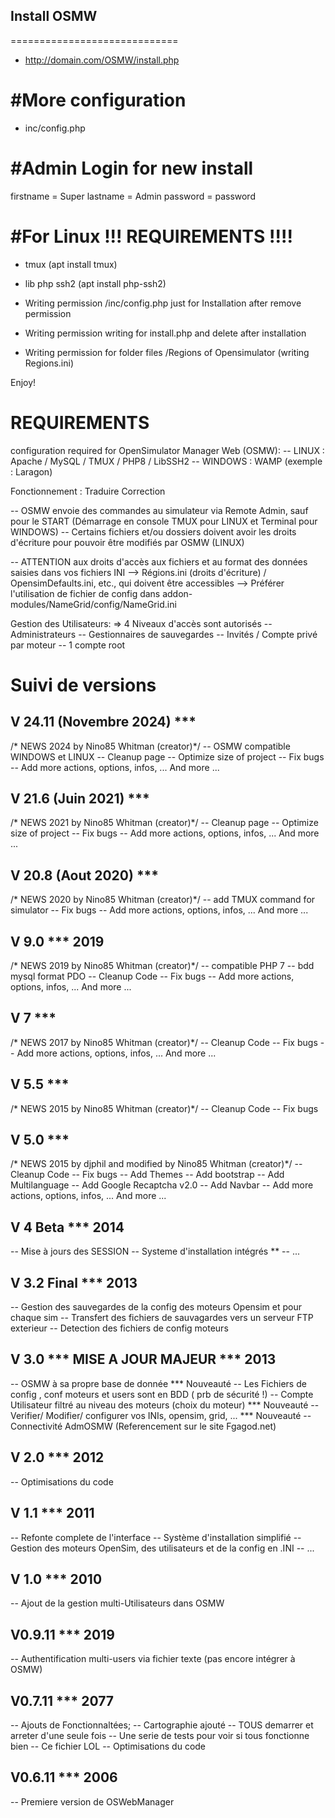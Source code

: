 ## Install OSMW 
=============================
- http://domain.com/OSMW/install.php

#More configuration
=============================
- inc/config.php

#Admin Login for new install
=============================
firstname = Super
lastname  = Admin
password  = password

#For Linux !!! REQUIREMENTS !!!!
=============================
- tmux  (apt install tmux)
- lib php ssh2 (apt install php-ssh2)

- Writing permission  /inc/config.php just for Installation after remove permission
- Writing permission writing for install.php and delete after installation
- Writing permission for folder files  /Regions of Opensimulator (writing Regions.ini)  

Enjoy!



# REQUIREMENTS 

configuration required for OpenSimulator Manager Web (OSMW):
	-- LINUX : Apache / MySQL / TMUX / PHP8 / LibSSH2
	-- WINDOWS : WAMP (exemple : Laragon)
	
Fonctionnement : Traduire
Correction

-- OSMW envoie des commandes au simulateur via Remote Admin, sauf pour le START (Démarrage en console TMUX pour LINUX et Terminal pour WINDOWS)
-- Certains fichiers et/ou dossiers doivent avoir les droits d'écriture pour pouvoir être modifiés par OSMW (LINUX)

-- ATTENTION aux droits d'accès aux fichiers et au format des données saisies dans vos fichiers INI
	--> Régions.ini (droits d'écriture) / OpensimDefaults.ini, etc., qui doivent être accessibles
	--> Préférer l'utilisation de fichier de config dans addon-modules/NameGrid/config/NameGrid.ini
	
Gestion des Utilisateurs:
=> 4 Niveaux d'accès sont autorisés
-- Administrateurs 
-- Gestionnaires de sauvegardes
-- Invités / Compte privé par moteur
-- 1 compte root


# Suivi de versions 

## V 24.11 (Novembre 2024) ***
/* NEWS 2024 by Nino85 Whitman (creator)*/
-- OSMW compatible WINDOWS et LINUX
-- Cleanup page
-- Optimize size of project
-- Fix bugs
-- Add more actions, options, infos, ...
And more ...

## V 21.6 (Juin 2021) ***
/* NEWS 2021 by Nino85 Whitman (creator)*/
-- Cleanup page
-- Optimize size of project
-- Fix bugs
-- Add more actions, options, infos, ...
And more ...

## V 20.8 (Aout 2020) ***
/* NEWS 2020 by Nino85 Whitman  (creator)*/
-- add TMUX command for simulator
-- Fix bugs
-- Add more actions, options, infos, ...
And more ...

## V 9.0 *** 2019
/* NEWS 2019 by Nino85 Whitman  (creator)*/
-- compatible PHP 7 
-- bdd mysql format PDO
-- Cleanup Code
-- Fix bugs
-- Add more actions, options, infos, ...
And more ...

## V 7 ***
/* NEWS 2017 by Nino85 Whitman  (creator)*/
-- Cleanup Code
-- Fix bugs
-- Add more actions, options, infos, ...
And more ...

## V 5.5 ***
/* NEWS 2015 by Nino85 Whitman (creator)*/
-- Cleanup Code
-- Fix bugs

## V 5.0 ***
/* NEWS 2015 by djphil and modified by Nino85 Whitman (creator)*/
-- Cleanup Code
-- Fix bugs
-- Add Themes
-- Add bootstrap
-- Add Multilanguage
-- Add Google Recaptcha v2.0
-- Add Navbar
-- Add more actions, options, infos, ...
And more ...

## V 4 Beta *** 2014
-- Mise à jours des SESSION
-- Systeme d'installation intégrés **
-- ...

## V 3.2 Final *** 2013
-- Gestion des sauvegardes de la config des moteurs Opensim et pour chaque sim
-- Transfert des fichiers de sauvagardes vers un serveur FTP exterieur
-- Detection des fichiers de config moteurs

## V 3.0 *** MISE A JOUR MAJEUR ***  2013
-- OSMW à sa propre base de donnée *** Nouveauté
-- Les Fichiers de config , conf moteurs et users sont en BDD ( prb de sécurité !)
-- Compte Utilisateur filtré au niveau des moteurs (choix du moteur) *** Nouveauté
-- Verifier/ Modifier/ configurer vos INIs, opensim, grid, ... *** Nouveauté
-- Connectivité AdmOSMW (Referencement sur le site Fgagod.net) 

## V 2.0 ***  2012
-- Optimisations du code

## V 1.1 *** 2011
-- Refonte complete de l'interface
-- Système d'installation simplifié
-- Gestion des moteurs OpenSim, des utilisateurs et de la config en .INI
-- ...

## V 1.0 *** 2010
-- Ajout de la gestion multi-Utilisateurs dans OSMW

## V0.9.11 *** 2019
-- Authentification multi-users via fichier texte  (pas encore intégrer à OSMW)

## V0.7.11 ***  2077
-- Ajouts de Fonctionnaltées;
	-- Cartographie ajouté
	-- TOUS demarrer et arreter d'une seule fois
	-- Une serie de tests pour voir si tous fonctionne bien
	-- Ce fichier LOL
-- Optimisations du code

## V0.6.11 ***  2006
-- Premiere version de OSWebManager